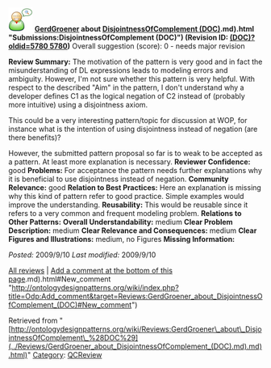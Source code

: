 [![](../images/thumb/2/29/Reviewer.png/48px-Reviewer.png)](../Image/Reviewer.png.md "Reviewer.png")
__[GerdGroener](../User/GerdGroener.md "User:GerdGroener") about [DisjointnessOfComplement (DOC)](../Submissions/DisjointnessOfComplement_(DOC).md).md).html "Submissions:DisjointnessOfComplement (DOC)") (Revision ID: [(DOC)?oldid=5780 5780](../Submissions/DisjointnessOfComplement.md "http://ontologydesignpatterns.org/wiki/Submissions:DisjointnessOfComplement"))__
Overall suggestion (score): 0 - needs major revision




 __Review Summary:__ The motivation of the pattern is very good and in fact the misunderstanding of DL expressions leads to modeling errors and ambiguity. However, I'm not sure whether this pattern is very helpful.
With respect to the described "Aim" in the pattern, I don't understand why a developer defines C1 as the logical negation of C2 instead of
(probably more intuitive) using a disjointness axiom.


This could be a very interesting pattern/topic for discussion at WOP, for instance what is the intention of using disjointness instead of negation (are there benefits)?



However, the submitted pattern proposal so far is to weak to be accepted as a pattern. At least more explanation is necessary.
__Reviewer Confidence:__ good
__Problems:__ For acceptance the pattern needs further explanations why it is
beneficial to use disjointness instead of negation.
__Community Relevance:__ good
__Relation to Best Practices:__ Here an explanation is missing why this kind of pattern refer to good practice. Simple examples would improve the understanding.
__Reusability:__ This would be reusable since it refers to a very common and frequent modeling problem.
__Relations to Other Patterns:__ 
__Overall Understandability:__ medium
__Clear Problem Description:__ medium
__Clear Relevance and Consequences:__ medium
__Clear Figures and Illustrations:__ medium, no Figures
__Missing Information:__ 

_Posted:_ 2009/9/10 _Last modified:_ 2009/9/10



[All reviews](../Reviews/Main.md "Reviews:Main") | [Add a comment at the bottom of this page](index.php@title=Odp%253AAdd_comment&target=../Reviews/GerdGroener_about_DisjointnessOfComplement_(DOC).md).md).html#New_comment "http://ontologydesignpatterns.org/wiki/index.php?title=Odp:Add_comment&target=Reviews:GerdGroener_about_DisjointnessOfComplement_(DOC)#New_comment")


Retrieved from "[http://ontologydesignpatterns.org/wiki/Reviews:GerdGroener\_about\_DisjointnessOfComplement\_%28DOC%29](../Reviews/GerdGroener_about_DisjointnessOfComplement_(DOC).md).md).html)"
 [Category](http://ontologydesignpatterns.org/wiki/Special:Categories "Special:Categories"): [QCReview](../Category/QCReview.md "Category:QCReview")